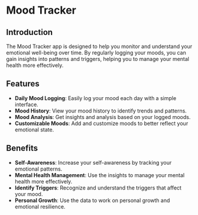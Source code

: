 # Mood Tracker

## Introduction
The Mood Tracker app is designed to help you monitor and understand your emotional well-being over time. By regularly logging your moods, you can gain insights into patterns and triggers, helping you to manage your mental health more effectively.

## Features
- **Daily Mood Logging**: Easily log your mood each day with a simple interface.
- **Mood History**: View your mood history to identify trends and patterns.
- **Mood Analysis**: Get insights and analysis based on your logged moods.
- **Customizable Moods**: Add and customize moods to better reflect your emotional state.

## Benefits
- **Self-Awareness**: Increase your self-awareness by tracking your emotional patterns.
- **Mental Health Management**: Use the insights to manage your mental health more effectively.
- **Identify Triggers**: Recognize and understand the triggers that affect your mood.
- **Personal Growth**: Use the data to work on personal growth and emotional resilience.
